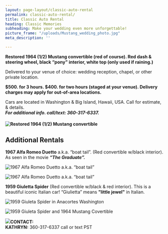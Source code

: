 ```yaml
---
layout: page-layout/classic-auto-rental
permalink: classic-auto-rental/
title: Classic Auto Rental
heading: Classic Memories
subheading: Make your wedding even more unforgettable!
picture_frame: "/uploads/Mustang_wedding_photo.jpg"
meta_description: ''

---
```

**Restored 1964 (1/2) Mustang convertible (red of course). Red dash & steering wheel, black “pony" interior, white top (only used if raining.)**

Delivered to your venue of choice: wedding reception, chapel, or other private location.

**$500. for 3 hours. $400. for two hours (staged at your venue). Delivery charges may apply for out-of-area locations.** 

Cars are located in Washington & Big Island, Hawaii, USA.  Call for estimate, & details.  
**_For additional info. call/text: 360-317-6337._**

#### ![Restored 1964 (1/2) Mustang convertible](https://res.cloudinary.com/wesedholm/image/upload/v1544346157/mustang-photo-stack-larger.jpg "Restored 1964 (1/2) Mustang convertible")

## Additional Rentals

**1967 Alfa Romeo Duetto** a.k.a. “boat tail”. (Red convertible w/black interior). As seen in the movie **_“The Graduate”._**   

![1967 Alfa Romeo Duetto a.k.a. “boat tail”](https://res.cloudinary.com/wesedholm/image/upload/w_800,q_90/v1544345602/CLASSIC-RENTAL-DUETTO-.jpg "1967 Alfa Romeo Duetto a.k.a. “boat tail”")

![1967 Alfa Romeo Duetto a.k.a. “boat tail”](https://res.cloudinary.com/wesedholm/image/upload/f_auto,q_auto,w_1111,l_assets:brand-logo,w_0.8,g_south_east/v1617876178/Rentals_On_Offer/IMG_Duetto-with-cat.jpg "1967 Alfa Romeo Duetto a.k.a. “boat tail”")

**1959 Giuletta Spider** (Red convertible w/black & red interior). This is a beautiful iconic Italian car! “Giulietta” means **"little jewel"** in Italian.

![1959 Giuleta Spider in Anacortes Washington](https://res.cloudinary.com/wesedholm/image/upload/f_auto,q_auto,w_1111,l_assets:brand-logo,w_0.14,g_south_east/v1617876178/Rentals_On_Offer/Giulietta_Front.jpg "1959 Giuleta Spider in Anacortes Washington")

![1959 Giuleta Spider and 1964 Mustang Covertible](https://res.cloudinary.com/wesedholm/image/upload/f_auto,q_auto,w_1111,l_assets:brand-logo,w_0.8,g_south_west/v1617876178/Rentals_On_Offer/Giulietta_and_Mustang_front-Edit.jpg "1959 Giuleta Spider and 1964 Mustang Covertible")

![](https://res.cloudinary.com/wesedholm/image/upload/f_auto,q_auto,w_1111,l_assets:brand-logo,w_0.8,g_south_east/v1617876178/Rentals_On_Offer/Giulietta_and_Mustang_rear-Edit.jpg)**CONTACT:**  
**KATHRYN:** 360-317-6337 call or text PST
